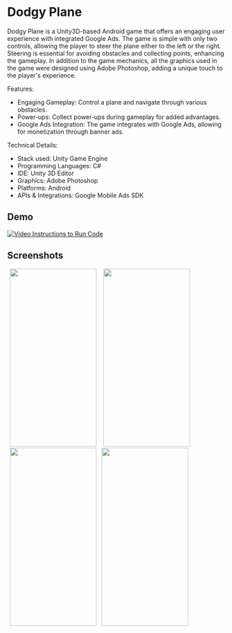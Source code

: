 # Dodgy Plane
Dodgy Plane is a Unity3D-based Android game that offers an engaging user experience with integrated Google Ads. The game is simple with only two controls, allowing the player to steer the plane either to the left or the right. Steering is essential for avoiding obstacles and collecting points, enhancing the gameplay. In addition to the game mechanics, all the graphics used in the game were designed using Adobe Photoshop, adding a unique touch to the player's experience.

Features:
- Engaging Gameplay: Control a plane and navigate through various obstacles.
- Power-ups: Collect power-ups during gameplay for added advantages.
- Google Ads Integration: The game integrates with Google Ads, allowing for monetization through banner ads.

Technical Details:
- Stack used: Unity Game Engine
- Programming Languages: C#
- IDE: Unity 3D Editor
- Graphics: Adobe Photoshop
- Platforms: Android
- APIs & Integrations: Google Mobile Ads SDK

## Demo
[![Video Instructions to Run Code](https://i.ytimg.com/vi/eds4NsC-c7w/hqdefault.jpg)](https://www.youtube.com/watch?v=eds4NsC-c7w)

## Screenshots

<img src="Screenshot_20190830-142930_Dodgy Plane.jpg" width="200px" height="411px" hspace="6"> <img src="Screenshot_20190830-142939_Dodgy Plane.jpg" width="200px" height="411px" hspace="6"><img src="Screenshot_20190830-142944_Dodgy Plane.jpg" width="200px" height="411px" hspace="6"><img src="Screenshot_20190830-143028_Dodgy%20Plane.jpg" width="200px" height="411px" hspace="6">
